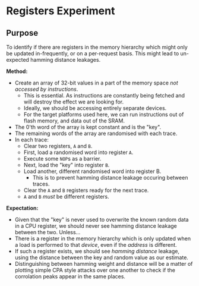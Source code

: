 
# Registers Experiment

## Purpose

To identify if there are registers in the memory hierarchy which 
might only be updated in-frequently, or on a per-request basis.
This might lead to un-expected hamming distance leakages.

**Method:**

- Create an array of 32-bit values in a part of the memory space
  *not accessed by instructions*.
  - This is essential. As instructions are constantly being fetched and
    will destroy the effect we are looking for.
  - Ideally, we should be accessing entirely separate devices.
  - For the target platforms used here, we can run instructions out of
    flash memory, and data out of the SRAM.
- The 0'th word of the array is kept constant and is the "key".
- The remaining words of the array are randomised with each trace.
- In each trace:
  - Clear two registers, `A` and `B`.
  - First, load a randomised word into register `A`.
  - Execute some `NOP`s as a barrier.
  - Next, load the "key" into register `B`.
  - Load another, different randomised word into register B.
    - This is to prevent hamming distance leakage occuring between traces.
  - Clear the `A` and `B` registers ready for the next trace.
  - `A` and `B` *must* be different registers.

**Expectation:**

- Given that the "key" is never used to overwrite the known random data in
  a CPU register, we should never see hamming distance leakage between the
  two. Unless...
- There is a register in the memory hierarchy which is only updated when
  a load is performed to that *device*, even if the *address* is different.
- If such a register exists, we should see *hamming distance* leakage, using
  the distance between the key and random value as our estimate.
- Distinguishing between hamming weight and distance will be a matter of
  plotting simple CPA style attacks over one another to check if the
  corrolation peaks appear in the same places.

